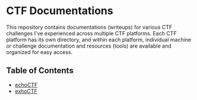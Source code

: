 # CTF Documentations

This repository contains documentations (writeups) for various CTF challenges I've experienced across multiple CTF platforms. Each CTF platform has its own directory, and within each platform, individual machine or challenge documentation and resources (tools) are available and organized for easy access.

## Table of Contents
- [echoCTF](echoCTF/README.md)
- [exhoCTF](drifter/README.md)
